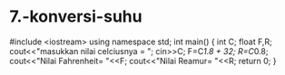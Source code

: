 # 7.-konversi-suhu
#include &lt;iostream> using namespace std; int main() {   int C;     float F,R;      cout&lt;&lt;"masukkan nilai celciusnya = ";     cin>>C;      F=C*1.8 + 32;     R=C*0.8;      cout&lt;&lt;"Nilai Fahrenheit= "&lt;&lt;F;     cout&lt;&lt;"Nilai Reamur= "&lt;&lt;R;     return 0; }
